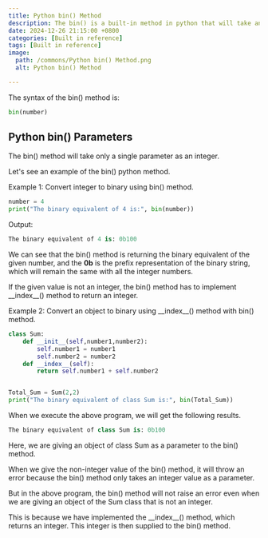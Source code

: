 ```yaml
---
title: Python bin() Method
description: The bin() is a built-in method in python that will take an integer and return the given integer’s binary representation into a string format.
date: 2024-12-26 21:15:00 +0800
categories: [Built in reference]
tags: [Built in reference]
image:
  path: /commons/Python bin() Method.png
  alt: Python bin() Method

---
```



<script type="text/javascript">
	atOptions = {
		'key' : '98858c4e91885e00ea9926beee01c03e',
		'format' : 'iframe',
		'height' : 90,
		'width' : 728,
		'params' : {}
	};
</script>
<script type="text/javascript" src="//www.highperformanceformat.com/98858c4e91885e00ea9926beee01c03e/invoke.js"></script>
The syntax of the bin() method is:

```python
bin(number)
```

## Python bin() Parameters 

The bin() method will take only a single parameter as an integer.

Let's see an example of the bin() python method.

Example 1: Convert integer to binary using bin() method.

```python
number = 4
print("The binary equivalent of 4 is:", bin(number))
```
Output:

```python
The binary equivalent of 4 is: 0b100
```

We can see that the bin() method is returning the binary equivalent of the given number, and the **0b** is the prefix representation of the binary string, which will remain the same with all the integer numbers.

<script type="text/javascript">
	atOptions = {
		'key' : '98858c4e91885e00ea9926beee01c03e',
		'format' : 'iframe',
		'height' : 90,
		'width' : 728,
		'params' : {}
	};
</script>
<script type="text/javascript" src="//www.highperformanceformat.com/98858c4e91885e00ea9926beee01c03e/invoke.js"></script>
If the given value is not an integer, the bin() method has to implement \_\_index\_\_() method to return an integer.

<script type="text/javascript">
	atOptions = {
		'key' : '98858c4e91885e00ea9926beee01c03e',
		'format' : 'iframe',
		'height' : 90,
		'width' : 728,
		'params' : {}
	};
</script>
<script type="text/javascript" src="//www.highperformanceformat.com/98858c4e91885e00ea9926beee01c03e/invoke.js"></script>
Example 2: Convert an object to binary using \_\_index\_\_() method with bin() method.

```python
class Sum:
    def __init__(self,number1,number2):
        self.number1 = number1
        self.number2 = number2
    def __index__(self):
        return self.number1 + self.number2


Total_Sum = Sum(2,2)
print("The binary equivalent of class Sum is:", bin(Total_Sum))
```

When we execute the above program, we will get the following results.

```python
The binary equivalent of class Sum is: 0b100
```

Here, we are giving an object of class Sum as a parameter to the bin() method.

When we give the non-integer value of the bin() method, it will throw an error because the bin() method only takes an integer value as a parameter.

But in the above program, the bin() method will not raise an error even when we are giving an object of the Sum class that is not an integer.

This is because we have implemented the \_\_index\_\_() method, which returns an integer. This integer is then supplied to the bin() method.